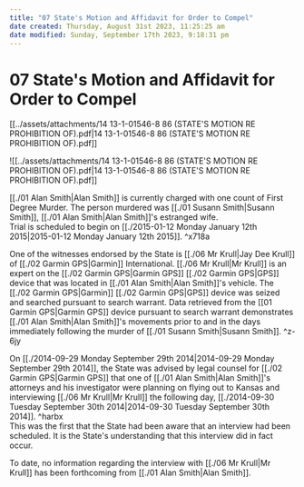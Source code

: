 ```yaml
---
title: "07 State's Motion and Affidavit for Order to Compel"
date created: Thursday, August 31st 2023, 11:25:25 am
date modified: Sunday, September 17th 2023, 9:18:31 pm
---
```


# 07 State's Motion and Affidavit for Order to Compel

[[../assets/attachments/14 13-1-01546-8 86 (STATE'S MOTION RE PROHIBITION OF).pdf|14 13-1-01546-8 86 (STATE'S MOTION RE PROHIBITION OF).pdf]]

![[../assets/attachments/14 13-1-01546-8 86 (STATE'S MOTION RE PROHIBITION OF).pdf|14 13-1-01546-8 86 (STATE'S MOTION RE PROHIBITION OF).pdf]]

[[./01 Alan Smith|Alan Smith]] is currently charged with one count of First Degree Murder. The person murdered was [[./01 Susann Smith|Susann Smith]], [[./01 Alan Smith|Alan Smith]]'s estranged wife.  
Trial is scheduled to begin on [[./2015-01-12 Monday January 12th 2015|2015-01-12 Monday January 12th 2015]]. ^x718a

One of the witnesses endorsed by the State is [[./06 Mr Krull|Jay Dee Krull]] of [[./02 Garmin GPS|Garmin]] International. [[./06 Mr Krull|Mr Krull]] is an expert on the [[./02 Garmin GPS|Garmin GPS]] [[./02 Garmin GPS|GPS]] device that was located in [[./01 Alan Smith|Alan Smith]]'s vehicle. The [[./02 Garmin GPS|Garmin]] [[./02 Garmin GPS|GPS]] device was seized and searched pursuant to search warrant. Data retrieved from the [[01 Garmin GPS|Garmin GPS]] device pursuant to search warrant demonstrates [[./01 Alan Smith|Alan Smith]]'s movements prior to and in the days immediately following the murder of [[./01 Susann Smith|Susann Smith]]. ^z-6jy

On [[./2014-09-29 Monday September 29th 2014|2014-09-29 Monday September 29th 2014]], the State was advised by legal counsel for [[./02 Garmin GPS|Garmin GPS]] that one of [[./01 Alan Smith|Alan Smith]]'s attorneys and his investigator were planning on flying out to Kansas and interviewing [[./06 Mr Krull|Mr Krull]] the following day, [[./2014-09-30 Tuesday September 30th 2014|2014-09-30 Tuesday September 30th 2014]]. ^harbx  
This was the first that the State had been aware that an interview had been scheduled. It is the State's understanding that this interview did in fact occur.

To date, no information regarding the interview with [[./06 Mr Krull|Mr Krull]] has been forthcoming from [[./01 Alan Smith|Alan Smith]].
